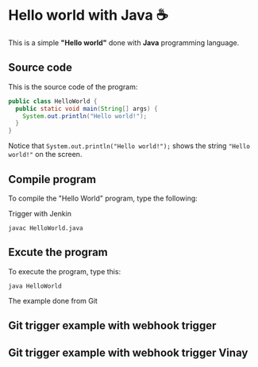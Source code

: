 # Hello world with Java :coffee:

This is a simple **"Hello world"** done with **Java** programming language.

## Source code

This is the source code of the program:

```java
public class HelloWorld {
  public static void main(String[] args) {
    System.out.println("Hello world!");
  }
}
```

Notice that `System.out.println("Hello world!");` shows the string `"Hello world!"` on the screen.

## Compile program

To compile the "Hello World" program, type the following:

Trigger with Jenkin

```console
javac HelloWorld.java
```

## Excute the program

To execute the program, type this:

```console
java HelloWorld
```
The example done from Git

## Git trigger example with webhook trigger
## Git trigger example with webhook trigger Vinay

